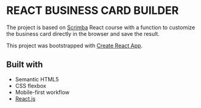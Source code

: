 # REACT BUSINESS CARD BUILDER

The project is based on [Scrimba](https://scrimba.com/learn/learnreact) React course with a function to customize the business card directly in the browser and save the result.

This project was bootstrapped with [Create React App](https://github.com/facebook/create-react-app).

## Built with

- Semantic HTML5
- CSS flexbox
- Mobile-first workflow
- [React.js](https://reactjs.org/)
